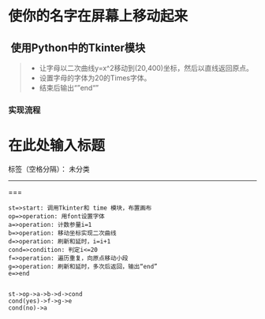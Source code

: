 # 使你的名字在屏幕上移动起来
##  使用Python中的Tkinter模块
> * 让字母以二次曲线y=x^2移动到(20,400)坐标，然后以直线返回原点。<br>
> * 设置字母的字体为20的Times字体。<br>
> * 结束后输出“”end“”<br>
### 实现流程

# 在此处输入标题

标签（空格分隔）： 未分类

---

 ===
```flow
st=>start: 调用Tkinter和 time 模块，布置画布
op=>operation: 用font设置字体
a=>operation: 计数参量i=1
b=>operation: 移动坐标实现二次曲线
d=>operation: 刷新和延时，i=i+1
cond=>condition: 判定i<=20
f=>operation: 遍历重复，向原点移动小段
g=>operation: 刷新和延时，多次后返回，输出“end”
e=>end


st->op->a->b->d->cond
cond(yes)->f->g->e
cond(no)->a
```
 

 
 
 
